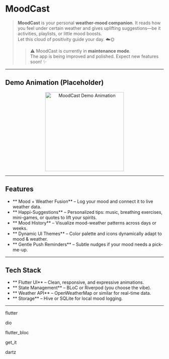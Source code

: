 #  MoodCast  

> **MoodCast** is your personal **weather-mood companion**. It reads how you feel under certain weather and gives uplifting suggestions—be it activities, playlists, or little mood boosts.  
> Let this cloud of positivity guide your day. ☁️🌞
>
> > ⚠️ MoodCast is currently in **maintenance mode**.  
> The app is being improved and polished. Expect new features soon! ✨  

---

##  Demo Animation (Placeholder)  

<p align="center">
  <img src="https://via.placeholder.com/250x500.gif?text=MoodCast+Animation" alt="MoodCast Demo Animation" width="250"/>
</p>

---

##  Features  

- ** Mood + Weather Fusion** – Log your mood and connect it to live weather data.  
- ** Happi-Suggestions** – Personalized tips: music, breathing exercises, mini-games, or quotes to lift your spirits.  
- ** Mood History** – Visualize mood-weather patterns across days or weeks.  
- ** Dynamic UI Themes** – Color palette and icons dynamically adapt to mood & weather.  
- ** Gentle Push Reminders** – Subtle nudges if your mood needs a pick-me-up.

---

##  Tech Stack  

- ** Flutter UI** – Clean, responsive, and expressive animations.  
- ** State Management** – BLoC or Riverpod (you choose the vibe).  
- ** Weather API** – OpenWeatherMap or similar for real-time data.  
- ** Storage** – Hive or SQLite for local mood logging.

---

flutter

dio

flutter_bloc

get_it

dartz

